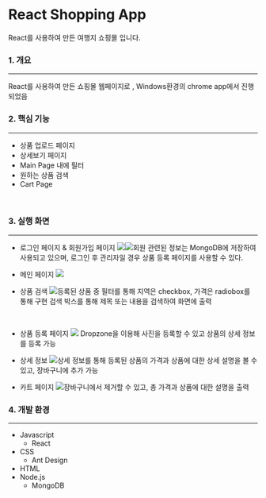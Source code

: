 # React Shopping App
React를 사용하여 만든 여행지 쇼핑몰 입니다.
<br/>


### 1. 개요
<hr/>
React를 사용하여 만든 쇼핑몰 웹페이지로 , Windows환경의 chrome app에서 진행되었음 

<br/>

### 2. 핵심 기능
<hr/>

- 상품 업로드 페이지
- 상세보기 페이지
- Main Page 내에 필터
- 원하는 상품 검색
- Cart Page

<br/>

### 3. 실행 화면
<hr/>

- 로그인 페이지 & 회원가입 페이지
![](https://images.velog.io/images/nami0515/post/26754837-8b14-4db2-a9fd-08d23f786c54/login%20page.jpg)![](https://images.velog.io/images/nami0515/post/ee820b94-00db-4741-a37d-893645af43c2/register%20page.jpg)회원 관련된 정보는 MongoDB에 저장하여 사용되고 있으며, 로그인 후 관리자일 경우 상품 등록 페이지를 사용할 수 있다. 

- 메인 페이지
![](https://images.velog.io/images/nami0515/post/7a2dcf36-9bea-4c86-be22-f61084e54bdb/main%20page.jpg)
- 상품 검색
![](https://images.velog.io/images/nami0515/post/b0464504-fba0-4cc3-94bf-a43a3c6fb013/search.JPG)등록된 상품 중 필터를 통해 지역은 checkbox, 가격은 radiobox를 통해 구현
검색 박스를 통해 제목 또는 내용을 검색하여 화면에 출력
<br/>

- 상품 등록 페이지
![](https://images.velog.io/images/nami0515/post/35be67b8-b3fb-41e8-bf4b-1da3572c43f6/product.jpg) Dropzone을 이용해 사진을 등록할 수 있고 상품의 상세 정보를 등록 가능

- 상세 정보
![](https://images.velog.io/images/nami0515/post/61284d8c-cdce-4758-bb20-57584ae16051/detail%20page.jpg)상세 정보를 통해 등록된 상품의 가격과 상품에 대한 상세 설명을 볼 수 있고, 장바구니에 추가 가능

- 카트 페이지
![](https://images.velog.io/images/nami0515/post/ae86be7d-da6f-42cc-a7c9-acea62097708/cart%20page.jpg)장바구니에서 제거할 수 있고, 총 가격과 상품에 대한 설명을 출력

### 4. 개발 환경
<hr/>

- Javascript 
	- React
- CSS
	- Ant Design
- HTML
- Node.js
	- MongoDB
